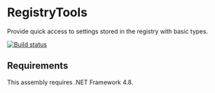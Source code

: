 # RegistryTools
Provide quick access to settings stored in the registry with basic types.

[![Build status](https://ci.appveyor.com/api/projects/status/e0wu3bi7jf0wby5i?svg=true)](https://ci.appveyor.com/project/dlebansais/registrytools)

## Requirements

This assembly requires .NET Framework 4.8. 
